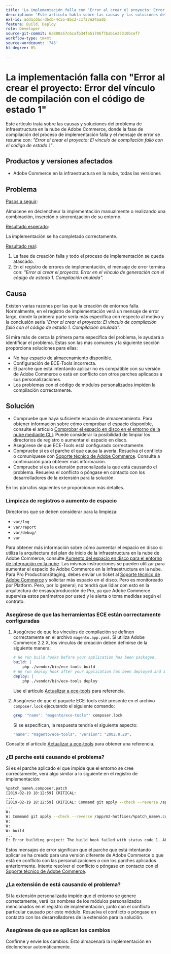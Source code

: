 ```yaml
---
title: 'La implementación falla con "Error al crear el proyecto: Error del vínculo de compilación con el código de estado 1"'
description: 'Este artículo habla sobre las causas y las soluciones del problema de infraestructura en la nube de Adobe Commerce, donde la fase de compilación del proceso de implementación falla y el mensaje de error se resume con: *"Error al crear el proyecto: El vínculo de compilación falló con el código de estado 1"*.'
exl-id: add1cdac-dbcb-4c55-8bc2-c1f27e24aadb
feature: Build, Deploy
role: Developer
source-git-commit: 6a880a57c6cafb34fa51706f7bab1e23310bcef7
workflow-type: tm+mt
source-wordcount: '745'
ht-degree: 0%

---
```


# La implementación falla con &quot;Error al crear el proyecto: Error del vínculo de compilación con el código de estado 1&quot;

Este artículo trata sobre las causas y soluciones del problema de infraestructura en la nube de Adobe Commerce, donde la fase de compilación del proceso de implementación falla y el mensaje de error se resume con: *&quot;Error al crear el proyecto: El vínculo de compilación falló con el código de estado 1&quot;*.

## Productos y versiones afectados

* Adobe Commerce en la infraestructura en la nube, todas las versiones

## Problema

<u>Pasos a seguir</u>:

Almacene en déclencheur la implementación manualmente o realizando una combinación, inserción o sincronización de su entorno.

<u>Resultado esperado</u>:

La implementación se ha completado correctamente.

<u>Resultado real</u>:

1. La fase de creación falla y todo el proceso de implementación se queda atascado.
1. En el registro de errores de implementación, el mensaje de error termina con: *&quot;Error al crear el proyecto: Error en el vínculo de generación con el código de estado 1. Compilación anulada&quot;.*

## Causa

Existen varias razones por las que la creación de entornos falla. Normalmente, en el registro de implementación verá un mensaje de error largo, donde la primera parte sería más específica con respecto al motivo y la conclusión sería *&quot;Error al crear el proyecto: El vínculo de compilación falló con el código de estado 1. Compilación anulada&quot;.*

Si mira más de cerca la primera parte específica del problema, le ayudará a identificar el problema. Estas son las más comunes y la siguiente sección proporciona soluciones para ellas:

* No hay espacio de almacenamiento disponible.
* Configuración de ECE-Tools incorrecta.
* El parche que está intentando aplicar no es compatible con su versión de Adobe Commerce o está en conflicto con otros parches aplicados a sus personalizaciones.
* Los problemas con el código de módulos personalizados impiden la compilación correctamente.

## Solución

* Compruebe que haya suficiente espacio de almacenamiento. Para obtener información sobre cómo comprobar el espacio disponible, consulte el artículo [Comprobar el espacio en disco en el entorno de la nube mediante CLI](/help/how-to/general/check-disk-space-on-cloud-environment-using-cli.md). Puede considerar la posibilidad de limpiar los directorios de registro o aumentar el espacio en disco.
* Asegúrese de que ECE-Tools está configurado correctamente.
* Compruebe si es el parche el que causa la avería. Resuelva el conflicto o comuníquese con [Soporte técnico de Adobe Commerce](/help/help-center-guide/help-center/magento-help-center-user-guide.md#submit-ticket). Consulte a continuación para obtener más información.
* Compruebe si es la extensión personalizada la que está causando el problema. Resuelva el conflicto o póngase en contacto con los desarrolladores de la extensión para la solución.

En los párrafos siguientes se proporcionan más detalles.

### Limpieza de registros o aumento de espacio

Directorios que se deben considerar para la limpieza:

* `var/log`
* `var/report`
* `var/debug/`
* `var`

Para obtener más información sobre cómo aumentar el espacio en disco si utiliza la arquitectura del plan de inicio de la infraestructura en la nube de Adobe Commerce, consulte [Aumento del espacio en disco para el entorno de integración en la nube](/help/how-to/general/increase-disk-space-for-integration-environment-on-cloud.md). Las mismas instrucciones se pueden utilizar para aumentar el espacio de Adobe Commerce en la infraestructura en la nube. Para Pro Production/Staging, debes enviar un ticket al [Soporte técnico de Adobe Commerce](/help/help-center-guide/help-center/magento-help-center-user-guide.md#submit-ticket) y solicitar más espacio en el disco. Pero es monitoreado por Platform. Pero, por lo general, no tendrá que lidiar con esto en la arquitectura de ensayo/producción de Pro, ya que Adobe Commerce supervisa estos parámetros por usted y le alerta o toma medidas según el contrato.

### Asegúrese de que las herramientas ECE están correctamente configuradas

1. Asegúrese de que los vínculos de compilación se definen correctamente en el archivo `magento.app.yaml`. Si utiliza Adobe Commerce 2.2.X, los vínculos de creación deben definirse de la siguiente manera:

   ```yaml
   # We run build hooks before your application has been packaged.
   build: |
       php ./vendor/bin/ece-tools build
   # We run deploy hook after your application has been deployed and started.
   deploy: |
       php ./vendor/bin/ece-tools deploy
   ```

   Use el artículo [Actualizar a ece-tools](https://experienceleague.adobe.com/es/docs/commerce-cloud-service/user-guide/dev-tools/ece-tools/install-package) para referencia.

1. Asegúrese de que el paquete ECE-tools esté presente en el archivo `composer.lock` ejecutando el siguiente comando:

   ```bash
   grep '"name": "magento/ece-tools"' composer.lock
   ```

   Si se especifican, la respuesta tendría el siguiente aspecto:

   ```bash
   "name": "magento/ece-tools", "version": "2002.0.20",
   ```

Consulte el artículo [Actualizar a ece-tools](https://experienceleague.adobe.com/es/docs/commerce-cloud-service/user-guide/dev-tools/ece-tools/install-package) para obtener una referencia.

### ¿El parche está causando el problema?

Si es el parche aplicado el que impide que el entorno se cree correctamente, verá algo similar a lo siguiente en el registro de implementación:

```bash
%patch_name%.composer.patch
[2019-02-19 18:12:59] CRITICAL:
....
[2019-02-19 18:12:59] CRITICAL: Command git apply --check --reverse /app/m2-hotfixes/%patch_name%.composer.patch returned code 1
...
W:
W: Command git apply --check --reverse /app/m2-hotfixes/%patch_name%.composer.patch returned code 1
W:
W:
W: build
...
E: Error building project: The build hook failed with status code 1. Aborted build.
```

Estos mensajes de error significan que el parche que está intentando aplicar se ha creado para una versión diferente de Adobe Commerce o que está en conflicto con las personalizaciones o con los parches aplicados anteriormente. Intente resolver el conflicto o póngase en contacto con el [Soporte técnico de Adobe Commerce](/help/help-center-guide/help-center/magento-help-center-user-guide.md#submit-ticket).

### ¿La extensión de está causando el problema?

Si la extensión personalizada impide que el entorno se genere correctamente, verá los nombres de los módulos personalizados mencionados en el registro de implementación, junto con el conflicto particular causado por este módulo. Resuelva el conflicto o póngase en contacto con los desarrolladores de la extensión para la solución.

### Asegúrese de que se aplican los cambios

Confirme y envíe los cambios. Esto almacenará la implementación en déclencheur automáticamente.
